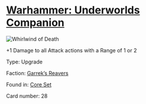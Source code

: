# [Warhammer: Underworlds Companion](https://guidokessels.github.io/wh-underworlds)

  

![Whirlwind of Death](https://warhammerunderworlds.com/wp-content/uploads/sites/6/2017/12/028_ENG-Whirlwind-of-Death.png)

+1 Damage to all Attack actions with a Range of 1 or 2

Type: Upgrade

Faction: [Garrek’s Reavers](https://guidokessels.github.io/wh-underworlds/factions/garreks-reavers.md)

Found in: [Core Set](https://guidokessels.github.io/wh-underworlds/locations/core-set.md)

Card number: 28
